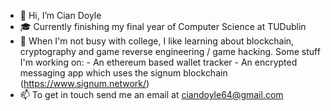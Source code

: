 - 👋 Hi, I’m Cian Doyle
- 🎓 Currently finishing my final year of Computer Science at TUDublin
- 👀 When I'm not busy with college, I like learning about blockchain, cryptography and game reverse engineering / game hacking.
         Some stuff I'm working on:
             - An ethereum based wallet tracker
             - An encrypted messaging app which uses the signum blockchain (https://www.signum.network/) 
- 📫 To get in touch send me an email at ciandoyle64@gmail.com

<!---
doylecian/doylecian is a ✨ special ✨ repository because its `README.md` (this file) appears on your GitHub profile.
You can click the Preview link to take a look at your changes.
--->
